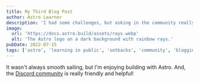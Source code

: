 ```yaml
---
title: My Third Blog Post
author: Astro Learner
description: 'I had some challenges, but asking in the community really helped!'
image:
  url: 'https://docs.astro.build/assets/rays.webp'
  alt: 'The Astro logo on a dark background with rainbow rays.'
pubDate: 2022-07-15
tags: ['astro', 'learning in public', 'setbacks', 'community', 'blogging']
---
```


It wasn't always smooth sailing, but I'm enjoying building with Astro. And, the [Discord community](https://astro.build/chat) is really friendly and helpful!
